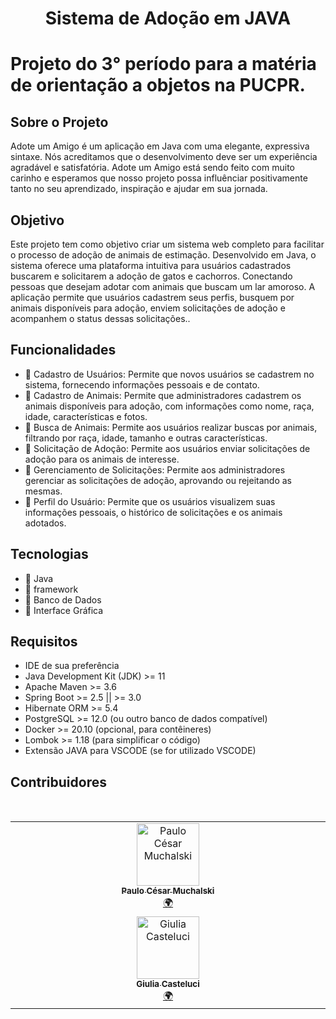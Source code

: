 <h1 align="center">Sistema de Adoção em JAVA</h1>

# Projeto do 3° período para a matéria de orientação a objetos na PUCPR.

## Sobre o Projeto
Adote um Amigo é um aplicação em Java com uma elegante, expressiva sintaxe. Nós acreditamos que o desenvolvimento deve ser um experiência agradável e satisfatória. Adote um Amigo está sendo feito com muito carinho e esperamos que nosso projeto possa influênciar positivamente tanto no seu aprendizado, inspiração e ajudar em sua jornada. 

## Objetivo
Este projeto tem como objetivo criar um sistema web completo para facilitar o processo de adoção de animais de estimação. Desenvolvido em Java, o sistema oferece uma plataforma intuitiva para usuários cadastrados buscarem e solicitarem a adoção de gatos e cachorros. Conectando pessoas que desejam adotar com animais que buscam um lar amoroso. A aplicação permite que usuários cadastrem seus perfis, busquem por animais disponíveis para adoção, enviem solicitações de adoção e acompanhem o status dessas solicitações..

## Funcionalidades

- 🔹 Cadastro de Usuários: Permite que novos usuários se cadastrem no sistema, fornecendo informações pessoais e de contato.
- 🔹 Cadastro de Animais: Permite que administradores cadastrem os animais disponíveis para adoção, com informações como nome, raça, idade, características e fotos.
- 🔹 Busca de Animais: Permite aos usuários realizar buscas por animais, filtrando por raça, idade, tamanho e outras características.
- 🔹 Solicitação de Adoção: Permite aos usuários enviar solicitações de adoção para os animais de interesse.
- 🔹 Gerenciamento de Solicitações: Permite aos administradores gerenciar as solicitações de adoção, aprovando ou rejeitando as mesmas.
- 🔹 Perfil do Usuário: Permite que os usuários visualizem suas informações pessoais, o histórico de solicitações e os animais adotados.

## Tecnologias

- 🔹 Java
- 🔹 framework
- 🔹 Banco de Dados
- 🔹 Interface Gráfica

## **Requisitos**
* IDE de sua preferência
* Java Development Kit (JDK) >= 11
* Apache Maven >= 3.6
* Spring Boot >= 2.5 || >= 3.0
* Hibernate ORM >= 5.4
* PostgreSQL >= 12.0 (ou outro banco de dados compatível)
* Docker >= 20.10 (opcional, para contêineres)
* Lombok >= 1.18 (para simplificar o código)
* Extensão JAVA para VSCODE (se for utilizado VSCODE)

## Contribuidores

<table>
  <tbody>
    <tr>
      <td align="center" valign="top" width="14.28%"><a href="https://github.com/papapaulosegundo"><img src="https://avatars.githubusercontent.com/u/148829920?v=4" width="100px;" alt="Paulo César Muchalski"/><br /><sub><b>Paulo César Muchalski</b></sub></a><br /><a href="#translation-MarsXue" title="Translation">🌍</a></td>  
    </tr>
    <br>
    <tr>
      <td align="center" valign="top" width="14.28%"><a href="https://github.com/GiuliaVerse"><img src="https://avatars.githubusercontent.com/u/163077331?v=4" width="100px;" alt="Giulia Casteluci"/><br /><sub><b>Giulia Casteluci</b></sub></a><br /><a href="#translation-MarsXue" title="Translation">🌍</a></td>  
    </tr>
  </tbody>
</table>



